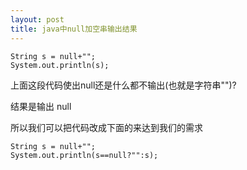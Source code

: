 ```yaml
---
layout: post
title: java中null加空串输出结果
---
```



    String s = null+"";
    System.out.println(s);

上面这段代码使出null还是什么都不输出(也就是字符串"")?

结果是输出 null

所以我们可以把代码改成下面的来达到我们的需求

    String s = null+"";
    System.out.println(s==null?"":s);